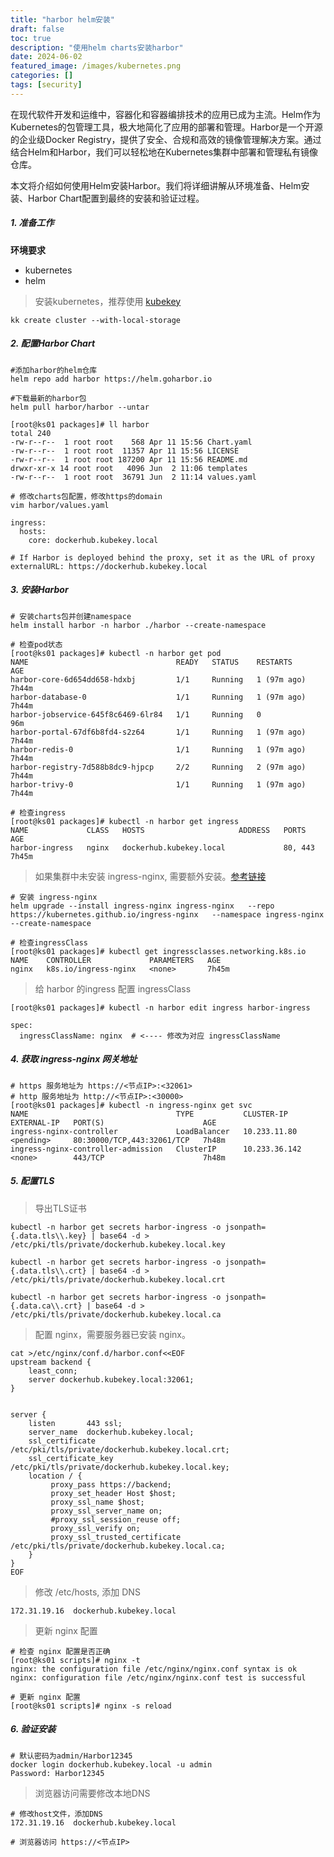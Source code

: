 ```yaml
---
title: "harbor helm安装"
draft: false
toc: true
description: "使用helm charts安装harbor"
date: 2024-06-02
featured_image: /images/kubernetes.png
categories: []
tags: [security]
---
```

在现代软件开发和运维中，容器化和容器编排技术的应用已成为主流。Helm作为Kubernetes的包管理工具，极大地简化了应用的部署和管理。Harbor是一个开源的企业级Docker Registry，提供了安全、合规和高效的镜像管理解决方案。通过结合Helm和Harbor，我们可以轻松地在Kubernetes集群中部署和管理私有镜像仓库。

本文将介绍如何使用Helm安装Harbor。我们将详细讲解从环境准备、Helm安装、Harbor Chart配置到最终的安装和验证过程。<!--more-->
##### 1. 准备工作
**环境要求**
- kubernetes
- helm
> 安装kubernetes，推荐使用 [kubekey](https://github.com/kubesphere/kubekey)
```shell
kk create cluster --with-local-storage
```
##### 2. 配置Harbor Chart
```shell
#添加harbor的helm仓库
helm repo add harbor https://helm.goharbor.io

#下载最新的harbor包
helm pull harbor/harbor --untar
```
```text
[root@ks01 packages]# ll harbor
total 240
-rw-r--r--  1 root root    568 Apr 11 15:56 Chart.yaml
-rw-r--r--  1 root root  11357 Apr 11 15:56 LICENSE
-rw-r--r--  1 root root 187200 Apr 11 15:56 README.md
drwxr-xr-x 14 root root   4096 Jun  2 11:06 templates
-rw-r--r--  1 root root  36791 Jun  2 11:14 values.yaml
```
```shell
# 修改charts包配置，修改https的domain
vim harbor/values.yaml
```
```text
ingress:
  hosts:
    core: dockerhub.kubekey.local
```
```text
# If Harbor is deployed behind the proxy, set it as the URL of proxy
externalURL: https://dockerhub.kubekey.local
```
##### 3. 安装Harbor
```shell
# 安装charts包并创建namespace
helm install harbor -n harbor ./harbor --create-namespace

# 检查pod状态
[root@ks01 packages]# kubectl -n harbor get pod
NAME                                 READY   STATUS    RESTARTS      AGE
harbor-core-6d654dd658-hdxbj         1/1     Running   1 (97m ago)   7h44m
harbor-database-0                    1/1     Running   1 (97m ago)   7h44m
harbor-jobservice-645f8c6469-6lr84   1/1     Running   0             96m
harbor-portal-67df6b8fd4-s2z64       1/1     Running   1 (97m ago)   7h44m
harbor-redis-0                       1/1     Running   1 (97m ago)   7h44m
harbor-registry-7d588b8dc9-hjpcp     2/2     Running   2 (97m ago)   7h44m
harbor-trivy-0                       1/1     Running   1 (97m ago)   7h44m

# 检查ingress
[root@ks01 packages]# kubectl -n harbor get ingress
NAME             CLASS   HOSTS                     ADDRESS   PORTS     AGE
harbor-ingress   nginx   dockerhub.kubekey.local             80, 443   7h45m
```
> 如果集群中未安装 ingress-nginx, 需要额外安装。[参考链接](https://kubernetes.github.io/ingress-nginx/deploy/#quick-start)
```shell
# 安装 ingress-nginx
helm upgrade --install ingress-nginx ingress-nginx   --repo https://kubernetes.github.io/ingress-nginx   --namespace ingress-nginx --create-namespace

# 检查ingressClass
[root@ks01 packages]# kubectl get ingressclasses.networking.k8s.io
NAME    CONTROLLER             PARAMETERS   AGE
nginx   k8s.io/ingress-nginx   <none>       7h45m
```
> 给 harbor 的ingress 配置 ingressClass
```shell
[root@ks01 packages]# kubectl -n harbor edit ingress harbor-ingress
```
```text
spec:
  ingressClassName: nginx  # <---- 修改为对应 ingressClassName
```
##### 4. 获取 ingress-nginx 网关地址
```shell
# https 服务地址为 https://<节点IP>:<32061>
# http 服务地址为 http://<节点IP>:<30000>
[root@ks01 packages]# kubectl -n ingress-nginx get svc
NAME                                 TYPE           CLUSTER-IP      EXTERNAL-IP   PORT(S)                      AGE
ingress-nginx-controller             LoadBalancer   10.233.11.80    <pending>     80:30000/TCP,443:32061/TCP   7h48m
ingress-nginx-controller-admission   ClusterIP      10.233.36.142   <none>        443/TCP                      7h48m
```
##### 5. 配置TLS
> 导出TLS证书
```shell
kubectl -n harbor get secrets harbor-ingress -o jsonpath={.data.tls\\.key} | base64 -d > /etc/pki/tls/private/dockerhub.kubekey.local.key

kubectl -n harbor get secrets harbor-ingress -o jsonpath={.data.tls\\.crt} | base64 -d > /etc/pki/tls/private/dockerhub.kubekey.local.crt

kubectl -n harbor get secrets harbor-ingress -o jsonpath={.data.ca\\.crt} | base64 -d > /etc/pki/tls/private/dockerhub.kubekey.local.ca
```
> 配置 nginx，需要服务器已安装 nginx。
```text
cat >/etc/nginx/conf.d/harbor.conf<<EOF
upstream backend {
    least_conn;
    server dockerhub.kubekey.local:32061;
}


server {
    listen       443 ssl;
    server_name  dockerhub.kubekey.local;
    ssl_certificate     /etc/pki/tls/private/dockerhub.kubekey.local.crt;
    ssl_certificate_key /etc/pki/tls/private/dockerhub.kubekey.local.key;
    location / {
         proxy_pass https://backend;
         proxy_set_header Host $host;
         proxy_ssl_name $host;
         proxy_ssl_server_name on;
         #proxy_ssl_session_reuse off;
         proxy_ssl_verify on;
         proxy_ssl_trusted_certificate /etc/pki/tls/private/dockerhub.kubekey.local.ca;
    }
}
EOF
```
> 修改 /etc/hosts, 添加 DNS
```text
172.31.19.16  dockerhub.kubekey.local
```
> 更新 nginx 配置
```shell
# 检查 nginx 配置是否正确
[root@ks01 scripts]# nginx -t
nginx: the configuration file /etc/nginx/nginx.conf syntax is ok
nginx: configuration file /etc/nginx/nginx.conf test is successful

# 更新 nginx 配置
[root@ks01 scripts]# nginx -s reload
```
##### 6. 验证安装
```shell
# 默认密码为admin/Harbor12345
docker login dockerhub.kubekey.local -u admin
Password: Harbor12345
```
> 浏览器访问需要修改本地DNS
```text
# 修改host文件，添加DNS
172.31.19.16  dockerhub.kubekey.local

# 浏览器访问 https://<节点IP>
```